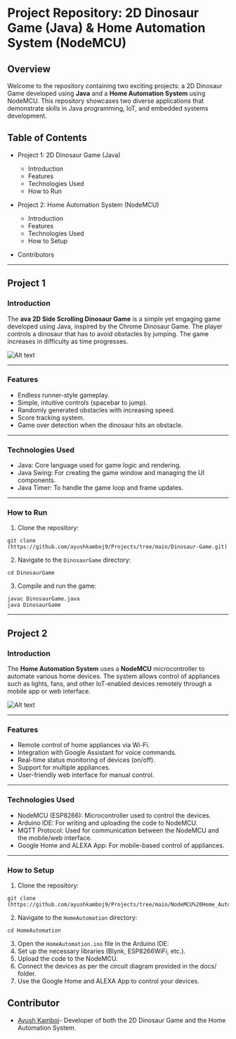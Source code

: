 
# Project Repository: 2D Dinosaur Game (Java) & Home Automation System (NodeMCU)

## Overview

Welcome to the repository containing two exciting projects: a 2D Dinosaur Game developed using **Java** and a **Home Automation System** using NodeMCU. This repository showcases two diverse applications that demonstrate skills in Java programming, IoT, and embedded systems development.

## Table of Contents
- Project 1: 2D Dinosaur Game (Java)
  - Introduction
  - Features
  - Technologies Used
  - How to Run
- Project 2: Home Automation System (NodeMCU)
  - Introduction
  - Features
  - Technologies Used
  - How to Setup
 
 - Contributors

---

## Project 1

### Introduction

The **ava 2D Side Scrolling Dinosaur Game** is a simple yet engaging game developed using Java, inspired by the Chrome Dinosaur Game. The player controls a dinosaur that has to avoid obstacles by jumping. The game increases in difficulty as time progresses.

![Alt text](https://upload.wikimedia.org/wikipedia/commons/2/2d/Dinosaur_gameover.png)

---

### Features

- Endless runner-style gameplay.
- Simple, intuitive controls (spacebar to jump).
- Randomly generated obstacles with increasing speed.
- Score tracking system.
- Game over detection when the dinosaur hits an obstacle.

---

### Technologies Used

- Java: Core language used for game logic and rendering.
- Java Swing: For creating the game window and managing the UI components.
- Java Timer: To handle the game loop and frame updates.

---

### How to Run

1. Clone the repository:
  ```
  git clone (https://github.com/ayushkamboj9/Projects/tree/main/Dinosaur-Game.git)
  ```
2. Navigate to the ```DinosaurGame``` directory:
 ```
 cd DinosaurGame
 ```
3. Compile and run the game:
 ```
 javac DinosaurGame.java
 java DinosaurGame
 ```
---

## Project 2

### Introduction

The **Home Automation System** uses a **NodeMCU** microcontroller to automate various home devices. The system allows control of appliances such as lights, fans, and other IoT-enabled devices remotely through a mobile app or web interface.

![Alt text](https://encrypted-tbn0.gstatic.com/images?q=tbn:ANd9GcR_fn7cIzBzLParkmB4TvH1g-W2mCP7kcYYwQ&s)

---

### Features

- Remote control of home appliances via Wi-Fi.
- Integration with Google Assistant for voice commands.
- Real-time status monitoring of devices (on/off).
- Support for multiple appliances.
- User-friendly web interface for manual control.

---

### Technologies Used

- NodeMCU (ESP8266): Microcontroller used to control the devices.
- Arduino IDE: For writing and uploading the code to NodeMCU.
- MQTT Protocol: Used for communication between the NodeMCU and the mobile/web   interface.
- Google Home and ALEXA App: For mobile-based control of appliances.

---

### How to Setup

1. Clone the repository:
 ```
 git clone (https://github.com/ayushkamboj9/Projects/tree/main/NodeMCU%20Home_Automation_System.git)

 ```
2. Navigate to the ```HomeAutomation``` directory:
 ```
 cd HomeAutomation
 ```
3. Open the ```HomeAutomation.ino``` file in the Arduino IDE:
4. Set up the necessary libraries (Blynk, ESP8266WiFi, etc.).
5. Upload the code to the NodeMCU.
6. Connect the devices as per the circuit diagram provided in the docs/ folder.
7. Use the Google Home and ALEXA App to control your devices.

## Contributor

- [Ayush Kamboj](https://ayushkamboj.vercel.app/)- Developer of both the 2D Dinosaur Game and the Home Automation System.
